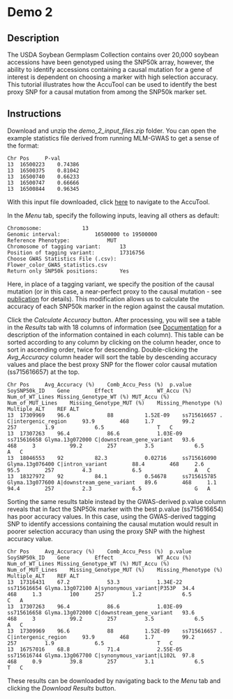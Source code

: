 # Demo 2

## Description

The USDA Soybean Germplasm Collection contains over 20,000 soybean accessions have been genotyped using the SNP50k array, however, the ability to identify accessions containing a causal mutation for a gene of interest is dependent on choosing a marker with high selection accuracy. This tutorial illustrates how the AccuTool can be used to identify the best proxy SNP for a causal mutation from among the SNP50k marker set.

## Instructions

Download and unzip the _demo_2_input_files.zip_ folder. You can open the example statistics file derived from running MLM-GWAS to get a sense of the format:
```
Chr	Pos		P-val
13	16500223	0.74386
13	16500375	0.81042
13	16500740	0.66233
13	16500747	0.66666
13	16500844	0.96345
```
With this input file downloaded, click [here](http://soykb.org/Accuracy) to navigate to the AccuTool.

In the _Menu_ tab, specify the following inputs, leaving all others as default:
```
Chromosome:				13
Genomic interval: 			16500000 to 19500000
Reference Phenotype:	 		MUT
Chromosome of tagging variant:		13
Position of tagging variant:		17316756
Choose GWAS Statistics File (.csv): 	Flower_color_GWAS_statistics.csv
Return only SNP50k positions: 		Yes
```
Here, in place of a tagging variant, we specify the position of the causal mutation (or in this case, a near-perfect proxy to the causal mutation - see [publication](../../README.md#citation) for details). This modification allows us to calculate the accuracy of each SNP50k marker in the region against the causal mutation. 

Click the _Calculate Accuracy_ button. After processing, you will see a table in the _Results_ tab with 18 columns of information (see [Documentation](../../README.md#output-fields) for a description of the information contained in each column). This table can be sorted according to any column by clicking on the column header, once to sort in ascending order, twice for descending. Double-clicking the _Avg_Accuracy_ column header will sort the table by descending accuracy values and place the best proxy SNP for the flower color causal mutation (ss715616657) at the top.
```
Chr	Pos		Avg_Accuracy (%)	Comb_Accu_Pess (%)	p.value		SoySNP50k_ID	Gene		Effect				WT_Accu (%)	Num_of_WT_Lines	Missing_Genotype_WT (%)	MUT_Accu (%)	Num_of_MUT_Lines	Missing_Genotype_MUT (%)	Missing_Phenotype (%)	Multiple_ALT	REF	ALT
13	17309969	96.6			88			1.52E-09	ss715616657	.		C|intergenic_region		93.9		468		1.7			99.2		257			1.9				6.5					T	C
13	17307263	96.4			86.6			1.03E-09	ss715616658	Glyma.13g072000	C|downstream_gene_variant	93.6		468		3			99.2		257			3.5				6.5					A	C
13	18046553	92			82.3			0.02716		ss715616090	Glyma.13g076400	C|intron_variant		88.4		468		2.6			95.5		257			4.3				6.5					A	C
13	18327972	92			84.1			0.54678		ss715615785	Glyma.13g077600	A|downstream_gene_variant	89.6		468		1.1			94.4		257			2.3				6.5					G	A
```
Sorting the same results table instead by the GWAS-derived p.value column reveals that in fact the SNP50k marker with the best p.value (ss715616654) has poor accuracy values. In this case, using the GWAS-derived tagging SNP to identify accessions containing the causal mutation would result in poorer selection accuracy than using the proxy SNP with the highest accuracy value.
```
Chr	Pos		Avg_Accuracy (%)	Comb_Accu_Pess (%)	p.value		SoySNP50k_ID	Gene		Effect				WT_Accu (%)	Num_of_WT_Lines	Missing_Genotype_WT (%)	MUT_Accu (%)	Num_of_MUT_Lines	Missing_Genotype_MUT (%)	Missing_Phenotype (%)	Multiple_ALT	REF	ALT
13	17316431	67.2			53.3			1.34E-22	ss715616654	Glyma.13g072100	A|synonymous_variant|P353P	34.4		468		1.3			100		257			1.2				6.5					C	A
13	17307263	96.4			86.6			1.03E-09	ss715616658	Glyma.13g072000	C|downstream_gene_variant	93.6		468		3			99.2		257			3.5				6.5					A	C
13	17309969	96.6			88			1.52E-09	ss715616657	.		C|intergenic_region		93.9		468		1.7			99.2		257			1.9				6.5					T	C
13	16757016	68.8			71.4			2.55E-05	ss715616744	Glyma.13g067700	C|synonymous_variant|L102L	97.8		468		0.9			39.8		257			3.1				6.5					T	C
```
These results can be downloaded by navigating back to the _Menu_ tab and clicking the _Download Results_ button.
